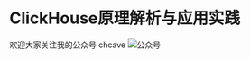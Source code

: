 ClickHouse原理解析与应用实践
===


欢迎大家关注我的公众号 chcave
![公众号](https://github.com/nauu/clickhousebook/raw/master/imgs/official.jpg)  

